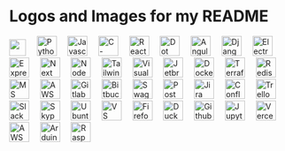 # Logos and Images for my README

<p>
  <img src="https://raw.githubusercontent.com/MartinHeinz/MartinHeinz/master/wave.gif" width="30px" />
  &nbsp;&nbsp;&nbsp;
  <img src="https://user-images.githubusercontent.com/30517208/165693466-85a92bdc-3d0a-4f7d-aae4-a97ade196ba4.svg" alt="Python" title="Python" width="36" height="36" />
  &nbsp;&nbsp;&nbsp;
  <img src="https://user-images.githubusercontent.com/30517208/165693509-91a04cc5-2839-4ef2-8f7e-719b327a15b5.svg" alt="Javascript" title="Javascript" width="36" height="36" />
  &nbsp;&nbsp;&nbsp;
  <img src="https://user-images.githubusercontent.com/30517208/165693550-d5d82918-515c-4bfd-9b21-e113d4b11513.svg" alt="C-Sharp" title="C-Sharp" width="36" height="36" />
  &nbsp;&nbsp;&nbsp;
  <img src="https://user-images.githubusercontent.com/30517208/167120236-5f39ef04-bcc4-4708-8e4a-9c4049c25494.svg" alt="React" title="React" width="36" height="36" />
  &nbsp;&nbsp;&nbsp;
  <img src="https://user-images.githubusercontent.com/30517208/167120288-78358b7a-8fda-42dc-9ad0-04c2fe8a1bea.svg" alt="Dot Net Core" title="Dot Net Core" width="36" height="36" />
  &nbsp;&nbsp;&nbsp;
  <img src="https://user-images.githubusercontent.com/30517208/167120401-724d0856-2274-4521-9c78-3f05643c23f4.svg" alt="Angular" title="Angular" width="36" height="36" />
  &nbsp;&nbsp;&nbsp;
  <img src="https://user-images.githubusercontent.com/30517208/167120463-4da84fa1-d41b-4045-abea-399eb7fe815c.svg" alt="Django" title="Django" width="36" height="36" />
  &nbsp;&nbsp;&nbsp;
  <img src="https://user-images.githubusercontent.com/30517208/167121149-fc34d8d1-b87b-4f53-b966-5b97a1a86e02.svg" alt="Electron JS" title="Electron JS" width="36" height="36" />
  &nbsp;&nbsp;&nbsp;
  <img src="https://user-images.githubusercontent.com/30517208/167121548-a231bae7-7cee-4ed3-878b-73c31eb4ff0e.svg" alt="Express JS" title="Express JS" width="36" height="36" />
  &nbsp;&nbsp;&nbsp;
  <img src="https://user-images.githubusercontent.com/30517208/167121559-20563e3a-9d20-4840-9406-da1e1360c238.svg" alt="Next JS" title="Next JS" width="36" height="36" />
  &nbsp;&nbsp;&nbsp;
  <img src="https://user-images.githubusercontent.com/30517208/167121759-e4089d2e-367a-4d4d-81b4-aa833a7df43a.svg" alt="Node JS" title="Node JS" width="36" height="36" />
  &nbsp;&nbsp;&nbsp;
  <img src="https://user-images.githubusercontent.com/30517208/167121769-e5c60bb7-6378-4234-8dc8-154c3c789899.svg" alt="Tailwind CSS" title="Tailwind CSS" width="36" height="36" />
  &nbsp;&nbsp;&nbsp;
  <img src="https://user-images.githubusercontent.com/30517208/167129921-687ec695-01d6-425d-9d1b-f4c5d81a179f.svg" alt="Visual Studio" title="Visual Studio" width="36" height="36" />
  &nbsp;&nbsp;&nbsp;
  <img src="https://user-images.githubusercontent.com/30517208/167131225-2eb3099d-8aac-419a-9c9e-c2bb367b9515.svg" alt="Jetbrains Rider" title="Jetbrains Rider" width="36" height="36" />
  &nbsp;&nbsp;&nbsp;
  <img src="https://user-images.githubusercontent.com/30517208/167129953-31d20de5-9fe4-4d2e-b23b-36bfa50b2ec4.svg" alt="Docker" title="Docker" width="36" height="36" />
  &nbsp;&nbsp;&nbsp;
  <img src="https://user-images.githubusercontent.com/30517208/167130831-00e9a32a-1138-4584-a929-af1b8716c336.svg" alt="Terraform" title="Terraform" width="36" height="36" />
  &nbsp;&nbsp;&nbsp;
  <img src="https://user-images.githubusercontent.com/30517208/167130859-dd8f6117-5171-4cfe-ac64-c82e491b1063.svg" alt="Redis" title="Redis" width="36" height="36" />
  &nbsp;&nbsp;&nbsp;
  <img src="https://user-images.githubusercontent.com/30517208/167131730-acc1299e-8c51-4a7f-8d89-96a6d813bedb.svg" alt="MS SQL" title="MS SQL" width="36" height="36" />
  &nbsp;&nbsp;&nbsp;
  <img src="https://user-images.githubusercontent.com/30517208/167131745-0a396599-81d4-4006-a534-2c3f6276c282.svg" alt="AWS DynamoDB" title="AWS DynamoDB" width="36" height="36" />
  &nbsp;&nbsp;&nbsp;
  <img src="https://user-images.githubusercontent.com/30517208/167131781-71b39884-6c55-450d-a269-6cee4e1ca9bd.svg" alt="Gitlab" title="Gitlab" width="36" height="36" />
  &nbsp;&nbsp;&nbsp;
  <img src="https://user-images.githubusercontent.com/30517208/167131801-a3dac5f1-07fe-4d83-96ab-ea9363c10471.svg" alt="Bitbucket" title="Bitbucket" width="36" height="36" />
  &nbsp;&nbsp;&nbsp;
  <img src="https://user-images.githubusercontent.com/30517208/167134799-be82af13-0acc-4724-b80c-cc6988a5a817.svg" alt="Swagger" title="Swagger" width="36" height="36" />
  &nbsp;&nbsp;&nbsp;
  <img src="https://user-images.githubusercontent.com/30517208/167134811-61024dc3-c3a3-40bd-a2b9-8824a273e950.svg" alt="Postman" title="Postman" width="36" height="36" />
  &nbsp;&nbsp;&nbsp;
  <img src="https://user-images.githubusercontent.com/30517208/167134828-3a201a05-e48e-44ca-9996-7894046376e1.svg" alt="Jira" title="Jira" width="36" height="36" />
  &nbsp;&nbsp;&nbsp;
  <img src="https://user-images.githubusercontent.com/30517208/167137289-c72796a9-9c66-4613-85db-11caa5dfa70e.svg" alt="Confluence" title="Confluence" width="36" height="36" />
  &nbsp;&nbsp;&nbsp;
  <img src="https://user-images.githubusercontent.com/30517208/167137561-b0c0a2d0-274c-4fe7-9418-9123bc1a2240.svg" alt="Trello" title="Trello" width="36" height="36" />
  &nbsp;&nbsp;&nbsp;
  <img src="https://user-images.githubusercontent.com/30517208/167137584-35fe06b3-5550-4ce3-a074-c1b17d97ceea.svg" alt="Slack" title="Slack" width="36" height="36" />
  &nbsp;&nbsp;&nbsp;
  <img src="https://user-images.githubusercontent.com/30517208/167137599-7c9535f8-f622-495b-8bdf-58cd662538db.svg" alt="Skype" title="Skype" width="36" height="36" />
  &nbsp;&nbsp;&nbsp;
  <img src="https://user-images.githubusercontent.com/30517208/166412893-55883791-5914-442f-89cd-3cc817709847.svg" alt="Ubuntu" title="Ubuntu" width="36" height="36"/>
  &nbsp;&nbsp;&nbsp;
  <img src="https://user-images.githubusercontent.com/30517208/166413047-d930b935-4479-45f6-9662-e78cb4a3b869.svg" alt="VS Code" title="VS Code" width="36" height="36"/>
  &nbsp;&nbsp;&nbsp;
  <img src="https://user-images.githubusercontent.com/30517208/166413065-75940a34-c194-41c7-b741-0094dd65e351.svg" alt="Firefox" title="Firefox" width="36" height="36"/>
  &nbsp;&nbsp;&nbsp;
  <img src="https://user-images.githubusercontent.com/30517208/166413615-c497e3ba-c4a8-4424-963b-90bfb754288f.svg" alt="Duckduck Go" title="Duckduck Go" width="36" height="36"/>
  &nbsp;&nbsp;&nbsp;
  <img src="https://user-images.githubusercontent.com/30517208/167093584-340d5364-6dc4-4719-bfdb-dcc6867d7bab.svg" alt="Github" title="Github" width="36" height="36"/>
  &nbsp;&nbsp;&nbsp;
  <img src="https://user-images.githubusercontent.com/30517208/166413382-079414e8-acb2-4133-9b6d-ddd0c33b4667.svg" alt="Jupyter Notebook" title="Jupyter Notebook" width="36" height="36"/>
  &nbsp;&nbsp;&nbsp;
  <img src="https://user-images.githubusercontent.com/30517208/166413388-d3253253-e0b4-480a-8fa3-857b5193fe13.svg" alt="Vercel" title="Vercel" width="36" height="36"/>
  &nbsp;&nbsp;&nbsp;
  <img src="https://user-images.githubusercontent.com/30517208/167093609-bce52b1b-32c6-4ad9-8dfc-3ceaa1288ea8.svg" alt="AWS" title="AWS" width="36" height="36"/>
  &nbsp;&nbsp;&nbsp;
  <img src="https://user-images.githubusercontent.com/30517208/166411218-aa05ffe5-a6f5-4c22-bc60-d48d8b096fb5.svg" alt="Arduino" title="Arduino" width="36" height="36" />
  &nbsp;&nbsp;&nbsp;
  <img src="https://user-images.githubusercontent.com/30517208/166411234-61956dab-3d7b-45ee-8abc-5f0f3c1b3925.svg" alt="Raspberry Pi" title="Raspberry Pi" width="36" height="36" />
  &nbsp;&nbsp;&nbsp;
</p>
